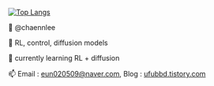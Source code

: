 [![Top Langs](https://github-readme-stats.vercel.app/api/top-langs/?username=chaennlee)](https://github.com/anuraghazra/github-readme-stats) 
  
  👋 @chaennlee

  
  👀 RL, control, diffusion models

  
  🌱 currently learning RL + diffusion

  
  📫 Email : eun020509@naver.com, Blog : [ufubbd.tistory.com ](https://ufubbd.tistory.com/)


